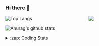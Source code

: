 ### Hi there 👋

<!--
**tao8687/tao8687** is a ✨ _special_ ✨ repository because its `README.md` (this file) appears on your GitHub profile.

Here are some ideas to get you started:

- 🔭 I’m currently working on ...
- 🌱 I’m currently learning ...
- 👯 I’m looking to collaborate on ...
- 🤔 I’m looking for help with ...
- 💬 Ask me about ...
- 📫 How to reach me: ...
- 😄 Pronouns: ...
- ⚡ Fun fact: ...
-->

<img align='right' src="https://media.giphy.com/media/M9gbBd9nbDrOTu1Mqx/giphy.gif" width="240">

  
![Top Langs](https://github-readme-stats.vercel.app/api/top-langs/?username=tao8687&layout=compact&title_color=23238E&text_color=A67D3D)

![Anurag's github stats](https://github-readme-stats.vercel.app/api?username=tao8687&show_icons=true&&text_color=A67D3D&title_color=23238E&show_icons=false&count_private=true&hide=stars)

<details>
  <summary>:zap: Coding Stats</summary>
  <br>
    
<!--START_SECTION:waka-->
![Code Time](http://img.shields.io/badge/Code%20Time-925%20hrs%2035%20mins-blue)

![Profile Views](http://img.shields.io/badge/Profile%20Views-0-blue)

**🐱 My GitHub Data** 

> 🏆 49 Contributions in the Year 2023
 > 
> 📦 1.5 MB Used in GitHub's Storage 
 > 
> 🚫 Not Opted to Hire
 > 
> 📜 49 Public Repositories 
 > 
> 🔑 23 Private Repositories  
 > 
**I'm an Early 🐤** 

```text
🌞 Morning      118 commits       ██████████████████░░░░░░░   71.95 % 
🌆 Daytime       23 commits       ███░░░░░░░░░░░░░░░░░░░░░░   14.02 % 
🌃 Evening       23 commits       ███░░░░░░░░░░░░░░░░░░░░░░   14.02 % 
🌙 Night          0 commits       ░░░░░░░░░░░░░░░░░░░░░░░░░   00.00 % 

```
📅 **I'm Most Productive on Monday** 

```text
Monday          31 commits       ████░░░░░░░░░░░░░░░░░░░░░   18.90 % 
Tuesday         25 commits       ███░░░░░░░░░░░░░░░░░░░░░░   15.24 % 
Wednesday       24 commits       ███░░░░░░░░░░░░░░░░░░░░░░   14.63 % 
Thursday        21 commits       ███░░░░░░░░░░░░░░░░░░░░░░   12.80 % 
Friday          28 commits       ████░░░░░░░░░░░░░░░░░░░░░   17.07 % 
Saturday        17 commits       ██░░░░░░░░░░░░░░░░░░░░░░░   10.37 % 
Sunday          18 commits       ██░░░░░░░░░░░░░░░░░░░░░░░   10.98 % 

```


📊 **This Week I Spent My Time On** 

```text
⌚︎ Time Zone: Asia/Shanghai

💬 Programming Languages: 
Makefile                 1 hr 51 mins        █████████░░░░░░░░░░░░░░░░   37.14 % 
C                        1 hr 1 min          █████░░░░░░░░░░░░░░░░░░░░   20.63 % 
Other                    50 mins             ████░░░░░░░░░░░░░░░░░░░░░   16.73 % 
Markdown                 32 mins             ██░░░░░░░░░░░░░░░░░░░░░░░   10.91 % 
Bash                     16 mins             █░░░░░░░░░░░░░░░░░░░░░░░░   05.45 % 

🔥 Editors: 
VS Code                  4 hrs 59 mins       █████████████████████████   100.00 % 

🐱‍💻 Projects: 
TS0845_5.0               2 hrs 54 mins       ██████████████░░░░░░░░░░░   58.26 % 
AutoSearchTool           55 mins             ████░░░░░░░░░░░░░░░░░░░░░   18.44 % 
vc07681                  35 mins             ███░░░░░░░░░░░░░░░░░░░░░░   11.74 % 
sylixOS                  16 mins             █░░░░░░░░░░░░░░░░░░░░░░░░   05.68 % 
vc0768                   7 mins              ░░░░░░░░░░░░░░░░░░░░░░░░░   02.62 % 

💻 Operating System: 
Linux                    4 hrs 59 mins       █████████████████████████   100.00 % 

```

**I Mostly Code in Python** 

```text
Python                   9 repos             ████████░░░░░░░░░░░░░░░░░   32.14 % 
C++                      6 repos             █████░░░░░░░░░░░░░░░░░░░░   21.43 % 
C                        5 repos             ████░░░░░░░░░░░░░░░░░░░░░   17.86 % 
Shell                    2 repos             █░░░░░░░░░░░░░░░░░░░░░░░░   07.14 % 
JavaScript               2 repos             █░░░░░░░░░░░░░░░░░░░░░░░░   07.14 % 

```


**Timeline**

![Chart not found](https://raw.githubusercontent.com/tao8687/tao8687/master/charts/bar_graph.png) 


 Last Updated on 16/02/2023 01:42:31 UTC
<!--END_SECTION:waka-->
</details>

